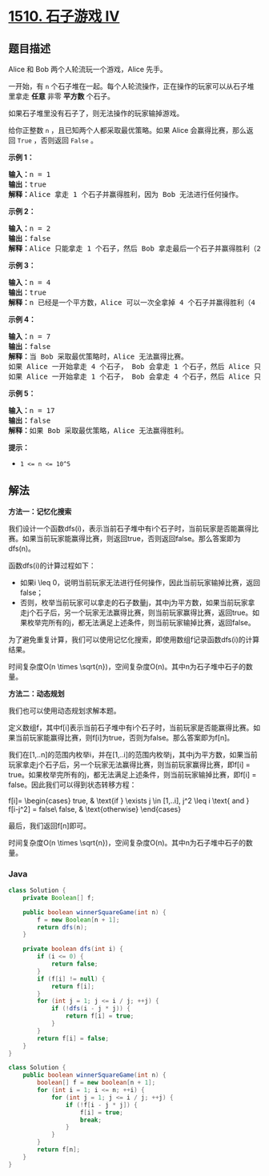 # [1510. 石子游戏 IV](https://leetcode.cn/problems/stone-game-iv)

## 题目描述

<p>Alice 和 Bob 两个人轮流玩一个游戏，Alice 先手。</p>

<p>一开始，有 <code>n</code>&nbsp;个石子堆在一起。每个人轮流操作，正在操作的玩家可以从石子堆里拿走 <strong>任意</strong>&nbsp;非零 <strong>平方数</strong>&nbsp;个石子。</p>

<p>如果石子堆里没有石子了，则无法操作的玩家输掉游戏。</p>

<p>给你正整数&nbsp;<code>n</code>&nbsp;，且已知两个人都采取最优策略。如果 Alice 会赢得比赛，那么返回&nbsp;<code>True</code>&nbsp;，否则返回&nbsp;<code>False</code>&nbsp;。</p>

<p><strong>示例 1：</strong></p>

<pre>
<strong>输入：</strong>n = 1
<strong>输出：</strong>true
<strong>解释：</strong>Alice 拿走 1 个石子并赢得胜利，因为 Bob 无法进行任何操作。</pre>

<p><strong>示例 2：</strong></p>

<pre>
<strong>输入：</strong>n = 2
<strong>输出：</strong>false
<strong>解释：</strong>Alice 只能拿走 1 个石子，然后 Bob 拿走最后一个石子并赢得胜利（2 -&gt; 1 -&gt; 0）。</pre>

<p><strong>示例 3：</strong></p>

<pre>
<strong>输入：</strong>n = 4
<strong>输出：</strong>true
<strong>解释：</strong>n 已经是一个平方数，Alice 可以一次全拿掉 4 个石子并赢得胜利（4 -&gt; 0）。
</pre>

<p><strong>示例 4：</strong></p>

<pre>
<strong>输入：</strong>n = 7
<strong>输出：</strong>false
<strong>解释：</strong>当 Bob 采取最优策略时，Alice 无法赢得比赛。
如果 Alice 一开始拿走 4 个石子， Bob 会拿走 1 个石子，然后 Alice 只能拿走 1 个石子，Bob 拿走最后一个石子并赢得胜利（7 -&gt; 3 -&gt; 2 -&gt; 1 -&gt; 0）。
如果 Alice 一开始拿走 1 个石子， Bob 会拿走 4 个石子，然后 Alice 只能拿走 1 个石子，Bob 拿走最后一个石子并赢得胜利（7 -&gt; 6 -&gt; 2 -&gt; 1 -&gt; 0）。</pre>

<p><strong>示例 5：</strong></p>

<pre>
<strong>输入：</strong>n = 17
<strong>输出：</strong>false
<strong>解释：</strong>如果 Bob 采取最优策略，Alice 无法赢得胜利。
</pre>

<p><strong>提示：</strong></p>

<ul>
	<li><code>1 &lt;= n &lt;= 10^5</code></li>
</ul>

## 解法

**方法一：记忆化搜索**

我们设计一个函数dfs(i)，表示当前石子堆中有i个石子时，当前玩家是否能赢得比赛。如果当前玩家能赢得比赛，则返回true，否则返回false。那么答案即为dfs(n)。

函数dfs(i)的计算过程如下：

-   如果i \leq 0，说明当前玩家无法进行任何操作，因此当前玩家输掉比赛，返回false；
-   否则，枚举当前玩家可以拿走的石子数量j，其中j为平方数，如果当前玩家拿走j个石子后，另一个玩家无法赢得比赛，则当前玩家赢得比赛，返回true。如果枚举完所有的j，都无法满足上述条件，则当前玩家输掉比赛，返回false。

为了避免重复计算，我们可以使用记忆化搜索，即使用数组f记录函数dfs(i)的计算结果。

时间复杂度O(n \times \sqrt{n})，空间复杂度O(n)。其中n为石子堆中石子的数量。

**方法二：动态规划**

我们也可以使用动态规划求解本题。

定义数组f，其中f[i]表示当前石子堆中有i个石子时，当前玩家是否能赢得比赛。如果当前玩家能赢得比赛，则f[i]为true，否则为false。那么答案即为f[n]。

我们在[1,..n]的范围内枚举i，并在[1,..i]的范围内枚举j，其中j为平方数，如果当前玩家拿走j个石子后，另一个玩家无法赢得比赛，则当前玩家赢得比赛，即f[i] = true。如果枚举完所有的j，都无法满足上述条件，则当前玩家输掉比赛，即f[i] = false。因此我们可以得到状态转移方程：


f[i]=
\begin{cases}
true, & \text{if } \exists j \in [1,..i], j^2 \leq i \text{ and } f[i-j^2] = false\\
false, & \text{otherwise}
\end{cases}


最后，我们返回f[n]即可。

时间复杂度O(n \times \sqrt{n})，空间复杂度O(n)。其中n为石子堆中石子的数量。

### **Java**

```java
class Solution {
    private Boolean[] f;

    public boolean winnerSquareGame(int n) {
        f = new Boolean[n + 1];
        return dfs(n);
    }

    private boolean dfs(int i) {
        if (i <= 0) {
            return false;
        }
        if (f[i] != null) {
            return f[i];
        }
        for (int j = 1; j <= i / j; ++j) {
            if (!dfs(i - j * j)) {
                return f[i] = true;
            }
        }
        return f[i] = false;
    }
}
```

```java
class Solution {
    public boolean winnerSquareGame(int n) {
        boolean[] f = new boolean[n + 1];
        for (int i = 1; i <= n; ++i) {
            for (int j = 1; j <= i / j; ++j) {
                if (!f[i - j * j]) {
                    f[i] = true;
                    break;
                }
            }
        }
        return f[n];
    }
}
```
